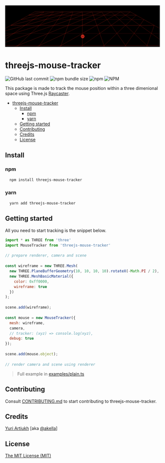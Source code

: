 ![threejs-mouse-tracker](./assets/mouse-tracker-header.png?raw=true "Screenshot while debugging the mouse tracking on a 3D plain")


# threejs-mouse-tracker

![GitHub last commit](https://img.shields.io/github/last-commit/ggwzrd/threejs-mouse-tracker)
![npm bundle size](https://img.shields.io/bundlephobia/min/threejs-mouse-tracker)
![npm](https://img.shields.io/npm/v/threejs-mouse-tracker)
![NPM](https://img.shields.io/npm/l/threejs-mouse-tracker)

This package is made to track the mouse position within a three dimenional space using Three.js [Raycaster](https://threejs.org/docs/index.html?q=rayca#api/en/core/Raycaster).

- [threejs-mouse-tracker](#threejs-mouse-tracker)
  - [Install](#install)
    - [npm](#npm)
    - [yarn](#yarn)
  - [Getting started](#getting-started)
  - [Contributing](#contributing)
  - [Credits](#credits)
  - [License](#license)

## Install

### npm

```bash
  npm install threejs-mouse-tracker
```

### yarn

```bash
  yarn add threejs-mouse-tracker
```

## Getting started

All you need to start tracking  is the snippet below.

```js
import * as THREE from 'three'
import MouseTracker from 'threejs-mouse-tracker'

// prepare renderer, camera and scene

const wireframe = new THREE.Mesh(
  new THREE.PlaneBufferGeometry(10, 10, 10, 10).rotateX(-Math.PI / 2),
  new THREE.MeshBasicMaterial({
    color: 0xff0000,
    wireframe: true
  })
);

scene.add(wireframe);

const mouse = new MouseTracker({
  mesh: wireframe,
  camera,
  // tracker: (xyz) => console.log(xyz),
  debug: true
});

scene.add(mouse.object);

// render camera and scene using renderer
```

> Full example in [examples/plain.ts](./src/examples/plain.ts)

## Contributing

Consult [CONTRIBUTING.md](./CONTRIBUTING.md) to start contributing to threejs-mouse-tracker.

## Credits

[Yuri Artiukh](https://www.youtube.com/watch?v=o_bEveIFfoM) [aka [@akella](https://github.com/akella)]

## License

[The MIT License (MIT)](./LICENCE.txt)
